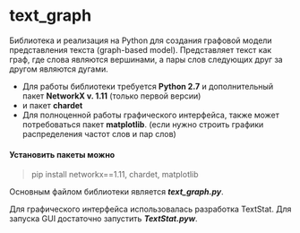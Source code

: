# text_graph

Библиотека и реализация на Python для создания графовой модели представления текста (graph-based model). Представляет текст как граф, где слова являются вершинами, а пары слов следующих друг за другом являются дугами. 

* Для работы библиотеки требуется **Python 2.7** и дополнительный пакет **NetworkX v. 1.11** (только первой версии)
* и пакет **chardet** 
* Для полноценной работы графического интерфейса, также может потребоваться пакет **matplotlib**. (если нужно строить графики распределения частот слов и пар слов)

#### Установить пакеты можно
> pip install networkx==1.11, chardet, matplotlib

Основным файлом библиотеки является ***text_graph.py***. 

Для графического интерфейса использовалась разработка TextStat. Для запуска GUI достаточно запустить ***TextStat.pyw***. 
